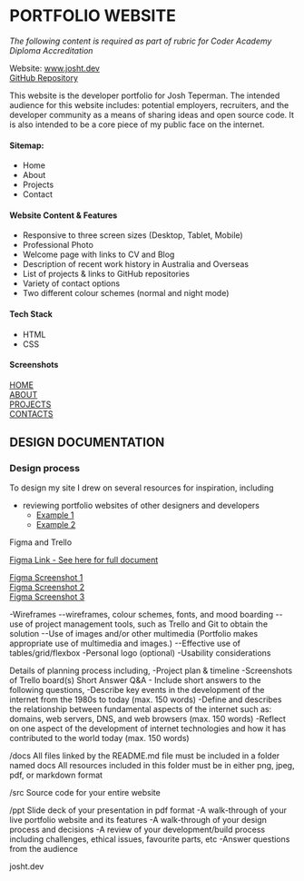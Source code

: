 # PORTFOLIO WEBSITE
_The following content is required as part of rubric for Coder Academy Diploma Accreditation_

Website: www.josht.dev <br>
[GitHub Repository](https://github.com/JoshTeperman/Portfolio-Site)

This website is the developer portfolio for Josh Teperman. The intended audience for this website includes: potential employers, recruiters, and the developer community as a means of sharing ideas and open source code. It is also intended to be a core piece of my public face on the internet. 

#### Sitemap:
- Home 
- About
- Projects
- Contact

#### Website Content & Features
  * Responsive to three screen sizes (Desktop, Tablet, Mobile)
  * Professional Photo
  * Welcome page with links to CV and Blog 
  * Description of recent work history in Australia and Overseas
  * List of projects & links to GitHub repositories
  * Variety of contact options
  * Two different colour schemes (normal and night mode)

#### Tech Stack
- HTML
- CSS

#### Screenshots
[HOME](screenshot) <br>
[ABOUT](screenshot) <br>
[PROJECTS](screenshot) <br>
[CONTACTS](screenshot) <br>

## DESIGN DOCUMENTATION

### Design process

To design my site I drew on several resources for inspiration, including <br>
* reviewing portfolio websites of other designers and developers 
  - [Example 1](https://www.mockplus.com/blog/post/web-developer-portfolio) <br>
  - [Example 2](https://codeburst.io/10-awesome-web-developer-portfolios-d266b32e6154) <br>

Figma and Trello

[Figma Link - See here for full document](https://www.figma.com/file/I5aZ8kwm7nnAs7RhYkU3LJye/Portfolio-Site?node-id=0%3A1)<br> 

[Figma Screenshot 1](screenshot) <br> 
[Figma Screenshot 2](screenshot) <br>
[Figma Screenshot 3](screenshot) <br>




-Wireframes
--wireframes, colour schemes, fonts, and mood boarding
--use of project management tools, such as Trello and Git to obtain the solution
--Use of images and/or other multimedia (Portfolio makes appropriate use of multimedia and images.)
--Effective use of tables/grid/flexbox
-Personal logo (optional)
-Usability considerations

Details of planning process including,
-Project plan & timeline
-Screenshots of Trello board(s)
Short Answer Q&A - Include short answers to the following questions,
-Describe key events in the development of the internet from the 1980s to today (max. 150 words)
-Define and describes the relationship between fundamental aspects of the internet such as: domains, web servers, DNS, and web browsers (max. 150 words)
-Reflect on one aspect of the development of internet technologies and how it has contributed to the world today (max. 150 words)

/docs
All files linked by the README.md file must be included in a folder named docs
All resources included in this folder must be in either png, jpeg, pdf, or markdown format

/src
Source code for your entire website

/ppt
Slide deck of your presentation in pdf format
-A walk-through of your live portfolio website and its features
-A walk-through of your design process and decisions
-A review of your development/build process including challenges, ethical issues, favourite parts, etc
-Answer questions from the audience

josht.dev